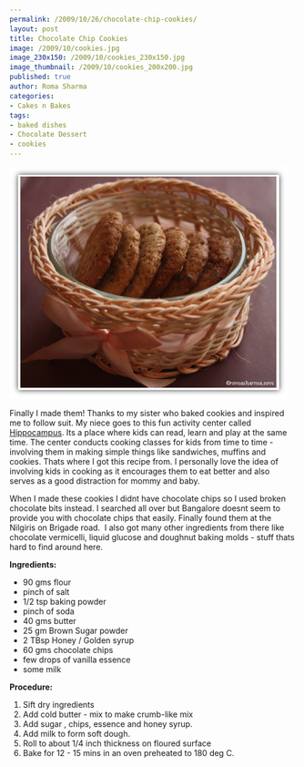 ```yaml
--- 
permalink: /2009/10/26/chocolate-chip-cookies/
layout: post
title: Chocolate Chip Cookies
image: /2009/10/cookies.jpg
image_230x150: /2009/10/cookies_230x150.jpg
image_thumbnail: /2009/10/cookies_200x200.jpg
published: true
author: Roma Sharma
categories: 
- Cakes n Bakes
tags:
- baked dishes
- Chocolate Dessert
- cookies
---
```

<img class="alignnone size-full wp-image-1982" title="cookies" src="/2009/10/cookies.jpg" alt="cookies" width="489" height="408" />

Finally I made them! Thanks to my sister who baked cookies and inspired me to follow suit. My niece goes to this fun activity center called <a href="http://hippocampus.in/index.html">Hippocampus</a>. Its a place where kids can read, learn and play at the same time. The center conducts cooking classes for kids from time to time -  involving them in making simple things like sandwiches, muffins and cookies. Thats where I got this recipe from. I personally love the idea of involving kids in cooking as it encourages them to eat better and also serves as a good distraction for mommy and baby.

<!--more-->

When I made these cookies I didnt have chocolate chips so I used broken chocolate bits instead. I searched all over but Bangalore doesnt seem to provide you with chocolate chips that easily. Finally found them at the Nilgiris on Brigade road.  I also got many other ingredients from there like chocolate vermicelli, liquid glucose and doughnut baking molds - stuff thats  hard to find around here.

<strong>Ingredients:</strong>
<ul>
	<li>90 gms flour</li>
	<li>pinch of salt</li>
	<li>1/2 tsp baking powder</li>
	<li>pinch of soda</li>
	<li>40 gms butter</li>
	<li>25 gm Brown Sugar powder</li>
	<li>2 TBsp Honey / Golden syrup</li>
	<li>60 gms chocolate chips</li>
	<li>few drops of vanilla essence</li>
	<li>some milk</li>
</ul>
<strong>Procedure:</strong>
<ol>
	<li>Sift dry ingredients</li>
	<li>Add cold butter - mix to make crumb-like mix</li>
	<li>Add sugar , chips, essence and honey syrup.</li>
	<li>Add milk to form soft dough.</li>
	<li>Roll to about 1/4 inch thickness on floured surface</li>
	<li>Bake for 12 - 15 mins in an oven preheated to 180 deg C.</li>
</ol>
